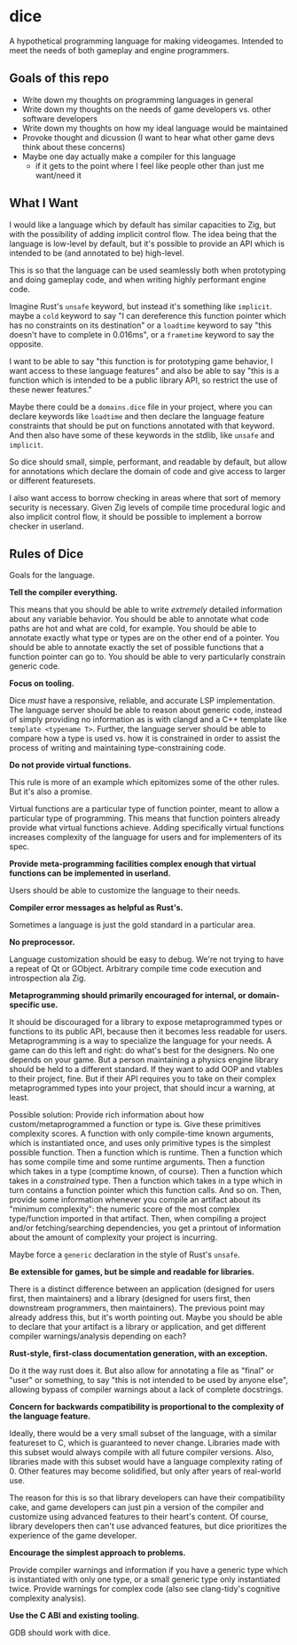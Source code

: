 # dice

A hypothetical programming language for making videogames. Intended to meet the
needs of both gameplay and engine programmers.

## Goals of this repo

- Write down my thoughts on programming languages in general
- Write down my thoughts on the needs of game developers vs. other software developers
- Write down my thoughts on how my ideal language would be maintained
- Provoke thought and dicussion (I want to hear what other game devs think about
  these concerns)
- Maybe one day actually make a compiler for this language
  - if it gets to the point where I feel like people other than just me want/need
    it

## What I Want

I would like a language which by default has similar capacities to Zig, but with
the possibility of adding implicit control flow. The idea being that the language
is low-level by default, but it's possible to provide an API which is intended to
be (and annotated to be) high-level.

This is so that the language can be used seamlessly both when prototyping and
doing gameplay code, and when writing highly performant engine code.

Imagine Rust's `unsafe` keyword, but instead it's something like `implicit`.
maybe a `cold` keyword to say "I can dereference this function pointer which has
no constraints on its destination" or a `loadtime` keyword to say "this doesn't have
to complete in 0.016ms", or a `frametime` keyword to say the opposite.

I want to be able to say "this function is for prototyping game behavior, I want
access to these language features" and also be able to say "this is a function
which is intended to be a public library API, so restrict the use of these
newer features."

Maybe there could be a `domains.dice` file in your project, where you can declare
keywords like `loadtime` and then declare the language feature constraints that
should be put on functions annotated with that keyword. And then also have some
of these keywords in the stdlib, like `unsafe` and `implicit`.

So dice should small, simple, performant, and readable by default, but allow for
annotations which declare the domain of code and give access to larger or
different featuresets.

I also want access to borrow checking in areas where that sort of memory security
is necessary. Given Zig levels of compile time procedural logic and also implicit
control flow, it should be possible to implement a borrow checker in userland.

## Rules of Dice

Goals for the language.

**Tell the compiler everything.**

This means that you should be able to write _extremely_ detailed information
about any variable behavior. You should be able to annotate what code paths are
hot and what are cold, for example. You should be able to annotate exactly what
type or types are on the other end of a pointer. You should be able to annotate
exactly the set of possible functions that a function pointer can go to. You
should be able to very particularly constrain generic code.

**Focus on tooling.**

Dice _must_ have a responsive, reliable, and accurate LSP implementation. The
language server should be able to reason about generic code, instead of simply
providing no information as is with clangd and a C++ template like
`template <typename T>`. Further, the language server should be able to compare
how a type is used vs. how it is constrained in order to assist the process of
writing and maintaining type-constraining code.

**Do not provide virtual functions.**

This rule is more of an example which epitomizes some of the other rules. But it's
also a promise.

Virtual functions are a particular type of function pointer, meant to allow a
particular type of programming. This means that function pointers already provide
what virtual functions achieve. Adding specifically virtual functions increases
complexity of the language for users and for implementers of its spec.

**Provide meta-programming facilities complex enough that virtual functions can
be implemented in userland.**

Users should be able to customize the language to their needs.

**Compiler error messages as helpful as Rust's.**

Sometimes a language is just the gold standard in a particular area.

**No preprocessor.**

Language customization should be easy to debug. We're not trying to have a repeat
of Qt or GObject. Arbitrary compile time code execution and introspection ala Zig.

**Metaprogramming should primarily encouraged for internal, or domain-specific use.**

It should be discouraged for a library to expose metaprogrammed types or
functions to its public API, because then it becomes less readable for users.
Metaprogramming is a way to specialize the language for your needs. A game can
do this left and right: do what's best for the designers. No one depends on your
game. But a person maintaining a physics engine library should be held to a different
standard. If they want to add OOP and vtables to their project, fine. But if their
API requires you to take on their complex metaprogrammed types into your project,
that should incur a warning, at least.

Possible solution: Provide rich information about how custom/metaprogrammed a
function or type is. Give these primitives complexity scores. A function with
only compile-time known arguments, which is instantiated once, and uses only
primitive types is the simplest possible function. Then a function which is
runtime. Then a function which has some compile time and some runtime arguments.
Then a function which takes in a type (comptime known, of course). Then a
function which takes in a _constrained_ type. Then a function which takes in a
type which in turn contains a function pointer which this function calls. And so
on. Then, provide some information whenever you compile an artifact about its
"minimum complexity": the numeric score of the most complex type/function
imported in that artifact. Then, when compiling a project and/or
fetching/searching dependencies, you get a printout of information about the
amount of complexity your project is incurring.

Maybe force a `generic` declaration in the style of Rust's `unsafe`.

**Be extensible for games, but be simple and readable for libraries.**

There is a distinct difference between an application (designed for users first,
then maintainers) and a library (designed for users first, then downstream
programmers, then maintainers). The previous point may already address this, but
it's worth pointing out. Maybe you should be able to declare that your artifact is
a library or application, and get different compiler warnings/analysis depending
on each?

**Rust-style, first-class documentation generation, with an exception.**

Do it the way rust does it. But also allow for annotating a file as "final" or
"user" or something, to say "this is not intended to be used by anyone else",
allowing bypass of compiler warnings about a lack of complete docstrings.

**Concern for backwards compatibility is proportional to the complexity of the
language feature.**

Ideally, there would be a very small subset of the language, with a similar featureset
to C, which is guaranteed to never change. Libraries made with this subset would
always compile with all future compiler versions. Also, libraries made with this
subset would have a language complexity rating of 0. Other features may become
solidified, but only after years of real-world use.

The reason for this is so that library developers can have their compatibility cake,
and game developers can just pin a version of the compiler and customize using
advanced features to their heart's content. Of course, library developers then
can't use advanced features, but dice prioritizes the experience of the game
developer.

**Encourage the simplest approach to problems.**

Provide compiler warnings and information if you have a generic type which is
instantiated with only one type, or a small generic type only instantiated twice.
Provide warnings for complex code (also see clang-tidy's cognitive complexity
analysis).

**Use the C ABI and existing tooling.**

GDB should work with dice.

